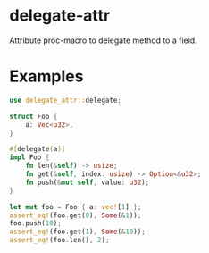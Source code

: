 # delegate-attr

Attribute proc-macro to delegate method to a field.

# Examples

```rust
use delegate_attr::delegate;

struct Foo {
    a: Vec<u32>,
}

#[delegate(a)]
impl Foo {
    fn len(&self) -> usize;
    fn get(&self, index: usize) -> Option<&u32>;
    fn push(&mut self, value: u32);
}

let mut foo = Foo { a: vec![1] };
assert_eq!(foo.get(0), Some(&1));
foo.push(10);
assert_eq!(foo.get(1), Some(&10));
assert_eq!(foo.len(), 2);
```
